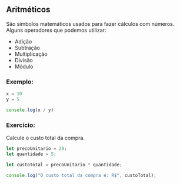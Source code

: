 ## Aritméticos
São símbolos matemáticos usados para fazer cálculos com números. Alguns operadores que podemos utilizar:

- Adição
- Subtração
- Multiplicação
- Divisão
- Módulo

### Exemplo:
```javascript
x = 10
y = 5

console.log(x / y)
```

### Exercício:
Calcule o custo total da compra.

```javascript
let precoUnitario = 20;
let quantidade = 5;    

let custoTotal = precoUnitario * quantidade;

console.log("O custo total da compra é: R$", custoTotal);
```